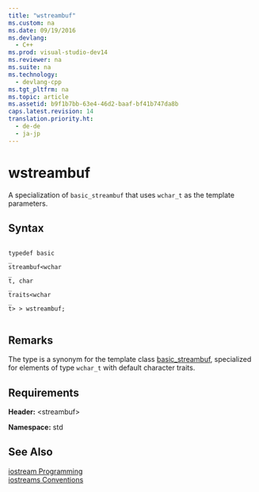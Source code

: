 ```yaml
---
title: "wstreambuf"
ms.custom: na
ms.date: 09/19/2016
ms.devlang: 
  - C++
ms.prod: visual-studio-dev14
ms.reviewer: na
ms.suite: na
ms.technology: 
  - devlang-cpp
ms.tgt_pltfrm: na
ms.topic: article
ms.assetid: b9f1b7bb-63e4-46d2-baaf-bf41b747da8b
caps.latest.revision: 14
translation.priority.ht: 
  - de-de
  - ja-jp
---
```

# wstreambuf
A specialization of `basic_streambuf` that uses `wchar_t` as the template parameters.  
  
## Syntax  
  
```  
  
typedef basic  
_  
streambuf<wchar  
_  
t, char  
_  
traits<wchar  
_  
t> > wstreambuf;  
  
```  
  
## Remarks  
 The type is a synonym for the template class [basic_streambuf](../vs140/basic_streambuf-Class.md), specialized for elements of type `wchar_t` with default character traits.  
  
## Requirements  
 **Header:** <streambuf\>  
  
 **Namespace:** std  
  
## See Also  
 [iostream Programming](../vs140/iostream-Programming.md)   
 [iostreams Conventions](../vs140/iostreams-Conventions.md)